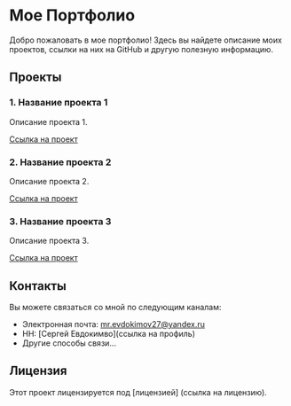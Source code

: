 # Мое Портфолио

Добро пожаловать в мое портфолио! Здесь вы найдете описание моих проектов, ссылки на них на GitHub и другую полезную информацию.

## Проекты

### 1. Название проекта 1
Описание проекта 1.

[Ссылка на проект](ссылка_на_проект)

### 2. Название проекта 2
Описание проекта 2.

[Ссылка на проект](ссылка_на_проект)

### 3. Название проекта 3
Описание проекта 3.

[Ссылка на проект](ссылка_на_проект)

## Контакты

Вы можете связаться со мной по следующим каналам:

- Электронная почта: mr.evdokimov27@yandex.ru
- HH: [Сергей Евдокимво](ссылка на профиль)
- Другие способы связи...

## Лицензия

Этот проект лицензируется под [лицензией] (ссылка на лицензию).
